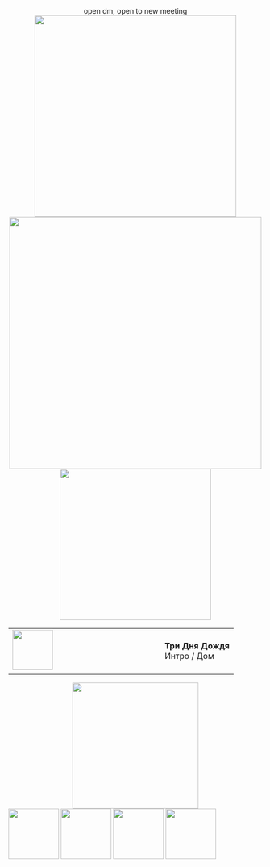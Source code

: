 <div align="center">
open dm, open to new meeting
   
<div align="center">
   <img src="https://www.gifs.cc/lines/1-animated-flow-line-2.gif" width="400">
<div align="center">
<img src="https://github.com/user-attachments/assets/a15182ba-c50b-42ff-817f-127b00481bd2" width="500"/>
   
<div align="center">
<img src="https://www.gifs.cc/lines/1-animated-flow-line-2.gif" width="300">

<div align="center">
  <table style="border: none;">
    <tr>
      <td style="border: none;">
        <img src="https://images.genius.com/c13380b32fb9d759ea73abf5555a4978.1000x1000x1.png" width="80">
         <marquee behavior="scroll" direction="left" scrollamount="4" style="width: 200px; display: inline-block;">
      </td>
      <td style="border: none; padding-left: 10px;">
        <strong>Три Дня Дождя</strong><br> 
        Интро / Дом 
      </td>
    </tr>
  </table>
</div>
<div align="center">
<img src="https://img1.picmix.com/output/stamp/normal/3/7/9/6/1556973_ece88.gif" width="250">
   
<div align="left">
<img src="https://img1.picmix.com/output/pic/normal/5/1/0/0/12260015_07c3e.gif" width="100"> <img src="https://img1.picmix.com/output/pic/normal/2/5/9/4/12424952_d8684.gif" width="100"> <img src="https://img1.picmix.com/output/pic/normal/6/3/4/4/11974436_4d33c.gif" width="100"> <img src="https://img1.picmix.com/output/pic/normal/9/1/3/9/11919319_8fc9a.gif" width="100">
